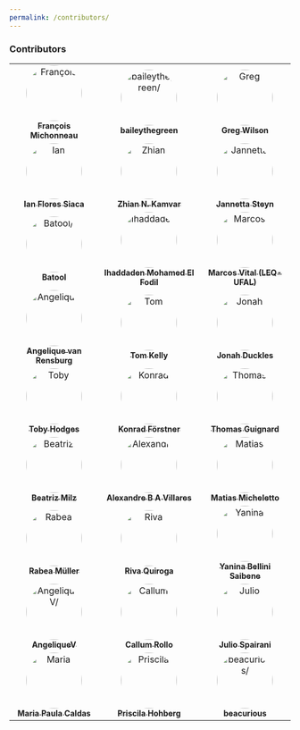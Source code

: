 ```yaml
---
permalink: /contributors/
---
```


### Contributors

<table>
<tr>
    <td align="center">
        <a href=https://github.com/fmichonneau>
            <img src=https://avatars0.githubusercontent.com/u/5502922?v=4 width="100;" style="border-radius:50%;align-items:center;justify-content:center;overflow:hidden;" alt=François Michonneau/>
            <br />
            <sub style="font-size:14px"><b>François Michonneau</b></sub>
        </a>
    </td>
    <td align="center">
        <a href=https://github.com/baileythegreen>
            <img src=https://avatars0.githubusercontent.com/u/12277715?v=4 width="100;" style="border-radius:50%;align-items:center;justify-content:center;overflow:hidden;" alt=baileythegreen/>
            <br />
            <sub style="font-size:14px"><b>baileythegreen</b></sub>
        </a>
    </td>
    <td align="center">
        <a href=https://github.com/gvwilson>
            <img src=https://avatars2.githubusercontent.com/u/911566?v=4 width="100;" style="border-radius:50%;align-items:center;justify-content:center;overflow:hidden;" alt=Greg Wilson/>
            <br />
            <sub style="font-size:14px"><b>Greg Wilson</b></sub>
        </a>
    </td>
</tr>
<tr>
    <td align="center">
        <a href=https://github.com/ian-flores>
            <img src=https://avatars1.githubusercontent.com/u/18703558?v=4 width="100;" style="border-radius:50%;align-items:center;justify-content:center;overflow:hidden;" alt=Ian Flores Siaca />
            <br />
            <sub style="font-size:14px"><b>Ian Flores Siaca </b></sub>
        </a>
    </td>
    <td align="center">
        <a href=https://github.com/zkamvar>
            <img src=https://avatars2.githubusercontent.com/u/3639446?v=4 width="100;" style="border-radius:50%;align-items:center;justify-content:center;overflow:hidden;" alt=Zhian N. Kamvar/>
            <br />
            <sub style="font-size:14px"><b>Zhian N. Kamvar</b></sub>
        </a>
    </td>
    <td align="center">
        <a href=https://github.com/jsteyn>
            <img src=https://avatars3.githubusercontent.com/u/6432530?v=4 width="100;" style="border-radius:50%;align-items:center;justify-content:center;overflow:hidden;" alt=Jannetta Steyn/>
            <br />
            <sub style="font-size:14px"><b>Jannetta Steyn</b></sub>
        </a>
    </td>
</tr>
<tr>
    <td align="center">
        <a href=https://github.com/BatoolMM>
            <img src=https://avatars1.githubusercontent.com/u/53487593?v=4 width="100;" style="border-radius:50%;align-items:center;justify-content:center;overflow:hidden;" alt=Batool/>
            <br />
            <sub style="font-size:14px"><b>Batool</b></sub>
        </a>
    </td>
    <td align="center">
        <a href=https://github.com/feddelegrand7>
            <img src=https://avatars0.githubusercontent.com/u/28841210?v=4 width="100;" style="border-radius:50%;align-items:center;justify-content:center;overflow:hidden;" alt=Ihaddaden Mohamed El Fodil/>
            <br />
            <sub style="font-size:14px"><b>Ihaddaden Mohamed El Fodil</b></sub>
        </a>
    </td>
    <td align="center">
        <a href=https://github.com/marcosvital>
            <img src=https://avatars3.githubusercontent.com/u/13972235?v=4 width="100;" style="border-radius:50%;align-items:center;justify-content:center;overflow:hidden;" alt=Marcos Vital (LEQ-UFAL)/>
            <br />
            <sub style="font-size:14px"><b>Marcos Vital (LEQ-UFAL)</b></sub>
        </a>
    </td>
</tr>
<tr>
    <td align="center">
        <a href=https://github.com/elletjies>
            <img src=https://avatars3.githubusercontent.com/u/28295969?v=4 width="100;" style="border-radius:50%;align-items:center;justify-content:center;overflow:hidden;" alt=Angelique van Rensburg/>
            <br />
            <sub style="font-size:14px"><b>Angelique van Rensburg</b></sub>
        </a>
    </td>
    <td align="center">
        <a href=https://github.com/TomKellyGenetics>
            <img src=https://avatars1.githubusercontent.com/u/5493325?v=4 width="100;" style="border-radius:50%;align-items:center;justify-content:center;overflow:hidden;" alt=Tom Kelly/>
            <br />
            <sub style="font-size:14px"><b>Tom Kelly</b></sub>
        </a>
    </td>
    <td align="center">
        <a href=https://github.com/jduckles>
            <img src=https://avatars2.githubusercontent.com/u/119403?v=4 width="100;" style="border-radius:50%;align-items:center;justify-content:center;overflow:hidden;" alt=Jonah Duckles/>
            <br />
            <sub style="font-size:14px"><b>Jonah Duckles</b></sub>
        </a>
    </td>
</tr>
<tr>
    <td align="center">
        <a href=https://github.com/tobyhodges>
            <img src=https://avatars0.githubusercontent.com/u/9694524?v=4 width="100;" style="border-radius:50%;align-items:center;justify-content:center;overflow:hidden;" alt=Toby Hodges/>
            <br />
            <sub style="font-size:14px"><b>Toby Hodges</b></sub>
        </a>
    </td>
    <td align="center">
        <a href=https://github.com/konrad>
            <img src=https://avatars0.githubusercontent.com/u/49392?v=4 width="100;" style="border-radius:50%;align-items:center;justify-content:center;overflow:hidden;" alt=Konrad Förstner/>
            <br />
            <sub style="font-size:14px"><b>Konrad Förstner</b></sub>
        </a>
    </td>
    <td align="center">
        <a href=https://github.com/timtomch>
            <img src=https://avatars1.githubusercontent.com/u/7302575?v=4 width="100;" style="border-radius:50%;align-items:center;justify-content:center;overflow:hidden;" alt=Thomas Guignard/>
            <br />
            <sub style="font-size:14px"><b>Thomas Guignard</b></sub>
        </a>
    </td>
</tr>
<tr>
    <td align="center">
        <a href=https://github.com/beatrizmilz>
            <img src=https://avatars2.githubusercontent.com/u/42153618?v=4 width="100;" style="border-radius:50%;align-items:center;justify-content:center;overflow:hidden;" alt=Beatriz Milz/>
            <br />
            <sub style="font-size:14px"><b>Beatriz Milz</b></sub>
        </a>
    </td>
    <td align="center">
        <a href=https://github.com/villares>
            <img src=https://avatars2.githubusercontent.com/u/3694604?v=4 width="100;" style="border-radius:50%;align-items:center;justify-content:center;overflow:hidden;" alt=Alexandre B A Villares/>
            <br />
            <sub style="font-size:14px"><b>Alexandre B A Villares</b></sub>
        </a>
    </td>
    <td align="center">
        <a href=https://github.com/matiasmicheletto>
            <img src=https://avatars3.githubusercontent.com/u/21092034?v=4 width="100;" style="border-radius:50%;align-items:center;justify-content:center;overflow:hidden;" alt=Matias Micheletto/>
            <br />
            <sub style="font-size:14px"><b>Matias Micheletto</b></sub>
        </a>
    </td>
</tr>
<tr>
    <td align="center">
        <a href=https://github.com/RabeaMue>
            <img src=https://avatars3.githubusercontent.com/u/42644523?v=4 width="100;" style="border-radius:50%;align-items:center;justify-content:center;overflow:hidden;" alt=Rabea Müller/>
            <br />
            <sub style="font-size:14px"><b>Rabea Müller</b></sub>
        </a>
    </td>
    <td align="center">
        <a href=https://github.com/rivaquiroga>
            <img src=https://avatars1.githubusercontent.com/u/31421616?v=4 width="100;" style="border-radius:50%;align-items:center;justify-content:center;overflow:hidden;" alt=Riva Quiroga/>
            <br />
            <sub style="font-size:14px"><b>Riva Quiroga</b></sub>
        </a>
    </td>
    <td align="center">
        <a href=https://github.com/yabellini>
            <img src=https://avatars0.githubusercontent.com/u/2473676?v=4 width="100;" style="border-radius:50%;align-items:center;justify-content:center;overflow:hidden;" alt=Yanina Bellini Saibene/>
            <br />
            <sub style="font-size:14px"><b>Yanina Bellini Saibene</b></sub>
        </a>
    </td>
</tr>
<tr>
    <td align="center">
        <a href=https://github.com/AngeliqueV>
            <img src=https://avatars2.githubusercontent.com/u/69516258?v=4 width="100;" style="border-radius:50%;align-items:center;justify-content:center;overflow:hidden;" alt=AngeliqueV/>
            <br />
            <sub style="font-size:14px"><b>AngeliqueV</b></sub>
        </a>
    </td>
    <td align="center">
        <a href=https://github.com/callumrollo>
            <img src=https://avatars0.githubusercontent.com/u/28703282?v=4 width="100;" style="border-radius:50%;align-items:center;justify-content:center;overflow:hidden;" alt=Callum Rollo/>
            <br />
            <sub style="font-size:14px"><b>Callum Rollo</b></sub>
        </a>
    </td>
    <td align="center">
        <a href=https://github.com/jas1>
            <img src=https://avatars2.githubusercontent.com/u/1795403?v=4 width="100;" style="border-radius:50%;align-items:center;justify-content:center;overflow:hidden;" alt=Julio Spairani/>
            <br />
            <sub style="font-size:14px"><b>Julio Spairani</b></sub>
        </a>
    </td>
</tr>
<tr>
    <td align="center">
        <a href=https://github.com/mpaulacaldas>
            <img src=https://avatars1.githubusercontent.com/u/33395215?v=4 width="100;" style="border-radius:50%;align-items:center;justify-content:center;overflow:hidden;" alt=Maria Paula Caldas/>
            <br />
            <sub style="font-size:14px"><b>Maria Paula Caldas</b></sub>
        </a>
    </td>
    <td align="center">
        <a href=https://github.com/pri-hoh>
            <img src=https://avatars0.githubusercontent.com/u/30275921?v=4 width="100;" style="border-radius:50%;align-items:center;justify-content:center;overflow:hidden;" alt=Priscila Hohberg/>
            <br />
            <sub style="font-size:14px"><b>Priscila Hohberg</b></sub>
        </a>
    </td>
    <td align="center">
        <a href=https://github.com/beacurious>
            <img src=https://avatars0.githubusercontent.com/u/32319878?v=4 width="100;" style="border-radius:50%;align-items:center;justify-content:center;overflow:hidden;" alt=beacurious/>
            <br />
            <sub style="font-size:14px"><b>beacurious</b></sub>
        </a>
    </td>
</tr>
</table>

